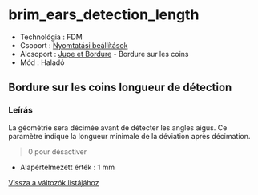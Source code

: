 # brim\_ears\_detection\_length

* Technológia : FDM
* Csoport : [Nyomtatási beállítások](../../konfig/print_settings.md)
* Alcsoport : [Jupe et Bordure](../../beallitasok/print_settings.md#jupe-et-bordure) - Bordure sur les coins
* Mód : Haladó

## Bordure sur les coins longueur de détection

### Leírás

La géométrie sera décimée avant de détecter les angles aigus. Ce paramètre indique la longueur minimale de la déviation après décimation.

> 0 pour désactiver

* Alapértelmezett érték : 1 mm

[Vissza a változók listájához](/)

